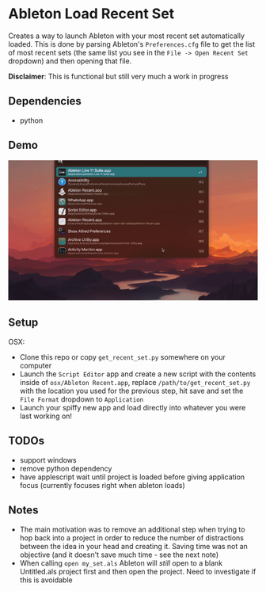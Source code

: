 # Ableton Load Recent Set

Creates a way to launch Ableton with your most recent set automatically loaded. This is done by parsing Ableton's `Preferences.cfg` file to get the list of most recent sets (the same list you see in the `File -> Open Recent Set` dropdown) and then opening that file.

**Disclaimer**: This is functional but still very much a work in progress

## Dependencies
- python

## Demo

![ableton open recent demo](demo.gif)

## Setup

OSX:
- Clone this repo or copy `get_recent_set.py` somewhere on your computer
- Launch the `Script Editor` app and create a new script with the contents inside of `osx/Ableton Recent.app`, replace `/path/to/get_recent_set.py` with the location you used for the previous step, hit save and set the `File Format` dropdown to `Application`
- Launch your spiffy new app and load directly into whatever you were last working on!

## TODOs
- support windows
- remove python dependency
- have applescript wait until project is loaded before giving application focus (currently focuses right when ableton loads)

## Notes
- The main motivation was to remove an additional step when trying to hop back into a project in order to reduce the number of distractions between the idea in your head and creating it. Saving time was not an objective (and it doesn't save much time - see the next note)
- When calling `open my_set.als` Ableton will *still* open to a blank Untitled.als project first and then open the project. Need to investigate if this is avoidable
